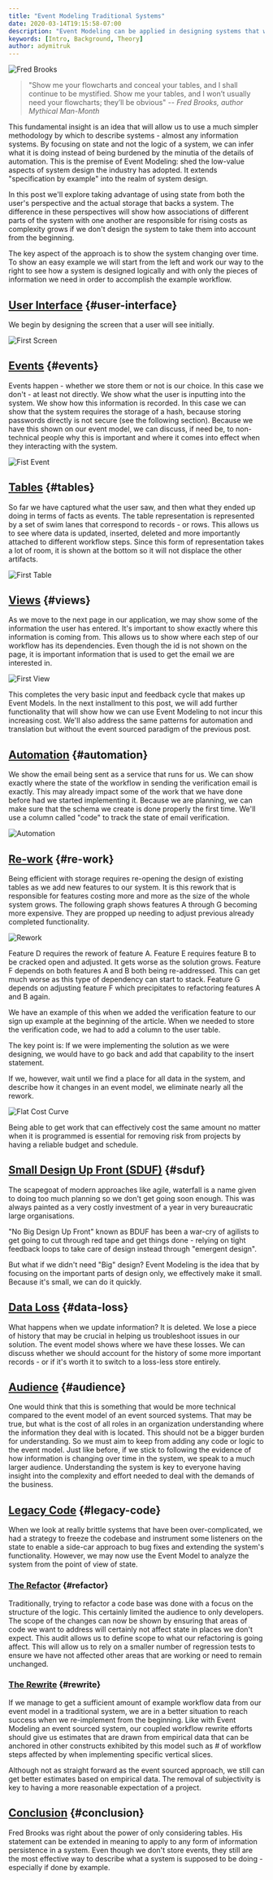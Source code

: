 ```yaml
---
title: "Event Modeling Traditional Systems"
date: 2020-03-14T19:15:58-07:00
description: "Event Modeling can be applied in designing systems that will store state in traditional databases. By providing a more thorough design, the solution can be implemented with a lot less waste that usually comes in the form of having to re-visit finished items as the solution is built up."
keywords: [Intro, Background, Theory]
author: adymitruk
---
```


![Fred Brooks](fred_brooks.jpg)
> "Show me your flowcharts and conceal your tables, and I shall continue to be mystified. Show me your tables, and I won’t usually need your flowcharts; they’ll be obvious" -- <cite>Fred Brooks, author Mythical Man-Month</cite>

This fundamental insight is an idea that will allow us to use a much simpler methodology by which to describe systems - almost any information systems. By focusing on state and not the logic of a system, we can infer what it is doing instead of being burdened by the minutia of the details of automation. This is the premise of Event Modeling: shed the low-value aspects of system design the industry has adopted. It extends "specification by example" into the realm of system design.

In this post we'll explore taking advantage of using state from both the user's perspective and the actual storage that backs a system. The difference in these perspectives will show how associations of different parts of the system with one another are responsible for rising costs as complexity grows if we don't design the system to take them into account from the beginning.

The key aspect of the approach is to show the system changing over time. To show an easy example we will start from the left and work our way to the right to see how a system is designed logically and with only the pieces of information we need in order to accomplish the example workflow.

## [User Interface](#user-interface) {#user-interface}

We begin by designing the screen that a user will see initially.

![First Screen](first-screen.jpg)

## [Events](#events) {#events}

Events happen - whether we store them or not is our choice. In this case we don't - at least not directly. We show what the user is inputting into the system. We show how this information is recorded. In this case we can show that the system requires the storage of a hash, because storing passwords directly is not secure (see the following section). Because we have this shown on our event model, we can discuss, if need be, to non-technical people why this is important and where it comes into effect when they interacting with the system.

![Fist Event](first-event.jpg)

## [Tables](#tables) {#tables}

So far we have captured what the user saw, and then what they ended up doing in terms of facts as events. The table representation is represented by a set of swim lanes that correspond to records - or rows. This allows us to see where data is updated, inserted, deleted and more importantly attached to different workflow steps. Since this form of representation takes a lot of room, it is shown at the bottom so it will not displace the other artifacts.

![First Table](first-table.jpg)

## [Views](#views) {#views}

As we move to the next page in our application, we may show some of the information the user has entered. It's important to show exactly where this information is coming from. This allows us to show where each step of our workflow has its dependencies. Even though the id is not shown on the page, it is important information that is used to get the email we are interested in.

![First View](first-view.jpg)

This completes the very basic input and feedback cycle that makes up Event Models. In the next installment to this post, we will add further functionality that will show how we can use Event Modeling to not incur this increasing cost. We'll also address the same patterns for automation and translation but without the event sourced paradigm of the previous post.

## [Automation](#automation) {#automation}

We show the email being sent as a service that runs for us. We can show exactly where the state of the workflow in sending the verification email is exactly. This may already impact some of the work that we have done before had we started implementing it. Because we are planning, we can make sure that the schema we create is done properly the first time. We'll use a column called "code" to track the state of email verification.

![Automation](automation.jpg)

## [Re-work](#re-work) {#re-work}

Being efficient with storage requires re-opening the design of existing tables as we add new features to our system. It is this rework that is responsible for features costing more and more as the size of the whole system grows. The following graph shows features A through G becoming more expensive. They are propped up needing to adjust previous already completed functionality.

![Rework](rework.jpg)

Feature D requires the rework of feature A. Feature E requires feature B to be cracked open and adjusted. It gets worse as the solution grows. Feature F depends on both features A and B both being re-addressed. This can get much worse as this type of dependency can start to stack. Feature G depends on adjusting feature F which precipitates to refactoring features A and B again.

We have an example of this when we added the verification feature to our sign up example at the beginning of the article. When we needed to store the verification code, we had to add a column to the user table.

The key point is: If we were implementing the solution as we were designing, we would have to go back and add that capability to the insert statement.

If we, however, wait until we find a place for all data in the system, and describe how it changes in an event model, we eliminate nearly all the rework.

![Flat Cost Curve](flat-cost.jpg)

Being able to get work that can effectively cost the same amount no matter when it is programmed is essential for removing risk from projects by having a reliable budget and schedule.

## [Small Design Up Front (SDUF)](#sduf) {#sduf}

The scapegoat of modern approaches like agile, waterfall is a name given to doing too much planning so we don't get going soon enough. This was always painted as a very costly investment of a year in very bureaucratic large organisations.

"No Big Design Up Front" known as BDUF has been a war-cry of agilists to get going to cut through red tape and get things done - relying on tight feedback loops to take care of design instead through "emergent design".

But what if we didn't need "Big" design? Event Modeling is the idea that by focusing on the important parts of design only, we effectively make it small. Because it's small, we can do it quickly.

## [Data Loss](#data-loss) {#data-loss}

What happens when we update information? It is deleted. We lose a piece of history that may be crucial in helping us troubleshoot issues in our solution. The event model shows where we have these losses. We can discuss whether we should account for the history of some more important records - or if it's worth it to switch to a loss-less store entirely.

## [Audience](#audience) {#audience}

One would think that this is something that would be more technical compared to the event model of an event sourced systems. That may be true, but what is the cost of all roles in an organization understanding where the information they deal with is located. This should not be a bigger burden for understanding. So we must aim to keep from adding any code or logic to the event model. Just like before, if we stick to following the evidence of how information is changing over time in the system, we speak to a much larger audience. Understanding the system is key to everyone having insight into the complexity and effort needed to deal with the demands of the business.

## [Legacy Code](#legacy-code) {#legacy-code}

When we look at really brittle systems that have been over-complicated, we had a strategy to freeze the codebase and instrument some listeners on the state to enable a side-car approach to bug fixes and extending the system's functionality. However, we may now use the Event Model to analyze the system from the point of view of state.

### [The Refactor](#refactor) {#refactor}

Traditionally, trying to refactor a code base was done with a focus on the structure of the logic. This certainly limited the audience to only developers. The scope of the changes can now be shown by ensuring that areas of code we want to address will certainly not affect state in places we don't expect. This audit allows us to define scope to what our refactoring is going affect. This will allow us to rely on a smaller number of regression tests to ensure we have not affected other areas that are working or need to remain unchanged.

### [The Rewrite](#rewrite) {#rewrite}

If we manage to get a sufficient amount of example workflow data from our event model in a traditional system, we are in a better situation to reach success when we re-implement from the beginning. Like with Event Modeling an event sourced system, our coupled workflow rewrite efforts should give us estimates that are drawn from empirical data that can be anchored in other constructs exhibited by this model such as # of workflow steps affected by when implementing specific vertical slices.

Although not as straight forward as the event sourced approach, we still can get better estimates based on empirical data. The removal of subjectivity is key to having a more reasonable expectation of a project.

## [Conclusion](#conclusion) {#conclusion}

Fred Brooks was right about the power of only considering tables. His statement can be extended in meaning to apply to any form of information persistence in a system. Even though we don't store events, they still are the most effective way to describe what a system is supposed to be doing - especially if done by example.